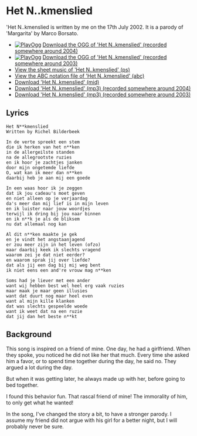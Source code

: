 # Het N..kmenslied

'Het N..kmenslied is written by me on the 17th July 2002. It is a parody of 'Margarita'
by Marco Borsato.

 * [![PlayOgg](http://static.fsf.org/playogg/Play_ogg_80x15.png "I support PlayOgg!")](http://playogg.org) [Download the OGG of 'Het N..kmenslied' (recorded somewhere around 2004)](http://www.richelbilderbeek.nl/CD03_10HetNeukmenslied.ogg)
 * [![PlayOgg](http://static.fsf.org/playogg/Play_ogg_80x15.png "I support PlayOgg!")](http://playogg.org) [Download the OGG of 'Het N..kmenslied' (recorded somewhere around 2003)](http://www.richelbilderbeek.nl/CD02_06HetNeukmenslied.ogg)
 * [View the sheet music of 'Het N..kmenslied' (ps)](HetNeukmenslied.ps)
 * [View the ABC notation file of 'Het N..kmenslied' (abc)](HetNeukmenslied.abc)
 * [Download 'Het N..kmenslied' (mid)](http://www.richelbilderbeek.nl/HetNeukmenslied.mid)
 * [Download 'Het N..kmenslied' (mp3) (recorded somewhere around 2004)](http://www.richelbilderbeek.nl/CD03_10HetNeukmenslied.mp3)
 * [Download 'Het N..kmenslied' (mp3) (recorded somewhere around 2003)](http://www.richelbilderbeek.nl/CD02_06HetNeukmenslied.mp3)

## Lyrics

```
Het N**kmenslied
Written by Richel Bilderbeek

In de verte spreekt een stem
die ik herken van het n**ken
in de allergeilste standen
na de allegrootste ruzies
en ik hoor je zachtjes janken
door mijn ongetemde liefde
O, wat kan ik meer dan n**ken
daarbij heb je aan mij een goede

In een waas hoor ik je zeggen
dat ik jou cadeau's moet geven
en niet alleen op je verjaardag
da's meer dan mij lief is in mijn leven
en ik luister naar jouw woordjes
terwijl ik dring bij jou naar binnen
en ik n**k je als de bliksem
nu dat allemaal nog kan

Al dit n**ken maakte je gek
en je vindt het angstaanjagend
er zou meer zijn in het leven (ofzo)
maar daarbij keek ik slechts vragend
waarom zei je dat niet eerder?
en waarom sprak jij over liefde?
dat als jij een dag bij mij weg bent
ik niet eens een and're vrouw mag n**ken

Soms had je liever met een ander
want wij hebben best wel heel erg vaak ruzies
maar maak je maar geen illusies
want dat duurt nog maar heel even
want al mijn kille klanken
dat was slechts gespeelde woede
want ik weet dat na een ruzie
dat jij dan het beste n**kt
```

## Background

This song is inspired on a friend of mine. One day,
he had a girlfriend. When they spoke, you noticed he
did not like her that much. Every time she asked him
a favor, or to spend time together during the
day, he said no. They argued a lot during the day.

But when it was getting later, he always made up 
with her, before going to bed together. 

I found this behavior fun. That rascal friend of mine!
The immorality of him, to only get what he wanted!

In the song, I've changed the story a bit, to have a 
stronger parody. I assume my friend did not argue with
his girl for a better night, but I will probably never be
sure.
 